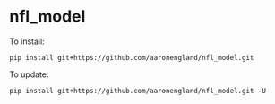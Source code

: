 # nfl_model

To install:

```
pip install git+https://github.com/aaronengland/nfl_model.git
```

To update:

```
pip install git+https://github.com/aaronengland/nfl_model.git -U
```